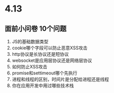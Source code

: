 # 4.13 
## 面前小问卷 10个问题
1. JS的基础数据类型
2. cookie哪个字段可以防止恶意XSS攻击
3. http协议是长协议还是短协议
4. websocket是应用层协议还是网络层协议
5. 如何防止XSS攻击
6. promise和settimeout哪个先执行
7. 进程和线程的区别，时间片是分配给进程还是线程
8. 你在应用开发中用过哪些技术栈